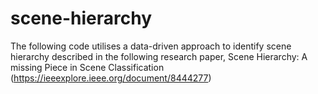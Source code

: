 # scene-hierarchy
The following code utilises a data-driven approach to identify scene hierarchy described in the following research paper, Scene Hierarchy: A missing Piece in Scene Classification (https://ieeexplore.ieee.org/document/8444277)
